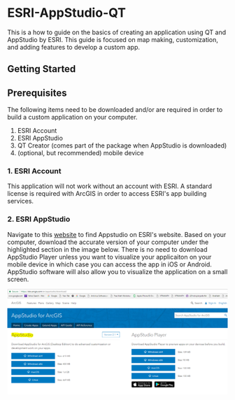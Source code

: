 # ESRI-AppStudio-QT
This is a how to guide on the basics of creating an application using QT and AppStudio by ESRI. This guide is focused on map making, customization, and adding features to develop a custom app.  
## Getting Started
## Prerequisites
The following items need to be downloaded and/or are required in order to build a custom application on your computer.
1. ESRI Account
2. ESRI AppStudio
3. QT Creator (comes part of the package when AppStudio is downloaded)
4. (optional, but recommended) mobile device

### 1. ESRI Account
This application will not work without an account with ESRI. A standard license is required with ArcGIS in order to access ESRI's app building services.

### 2. ESRI AppStudio
Navigate to this [website](https://doc.arcgis.com/en/appstudio/download/) to find Appstudio on ESRI's website. Based on your computer, download the accurate version of your computer under the highlighted section in the image below. There is no need to download AppStudio Player unless you want to visualize your applicaiton on your mobile device in which case you can access the app in iOS or Android. AppStudio software will also allow you to visualize the application on a small screen. 

![Download Site for AppStudio](esriapp.PNG)
